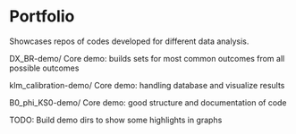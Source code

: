 # Portfolio
Showcases repos of codes developed for different data analysis.

DX_BR-demo/
Core demo: builds sets for most common outcomes from all possible outcomes

klm_calibration-demo/
Core demo: handling database and visualize results

B0_phi_KS0-demo/
Core demo: good structure and documentation of code   

TODO:
Build demo dirs to show some highlights in graphs
